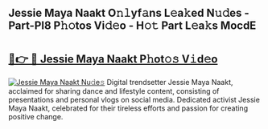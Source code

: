 ## Jessie Maya Naakt O𝚗𝚕yf𝚊ns L𝚎a𝚔ed N𝚞𝚍es - Part-PI8 P𝚑𝚘tos Vi𝚍𝚎o - H𝚘𝚝 Part L𝚎a𝚔s MocdE

# <h2><a href="http://kf1z8sj.oniu.top/?m=Jessie+Maya+Naakt">🔗👉 🔴 Jessie Maya Naakt P𝚑ot𝚘𝚜 V𝚒d𝚎o</a></h2>

[![Jessie Maya Naakt Nu𝚍e𝚜](https://i.imgur.com/0qMVB7G.gif)](http://kf1z8sj.oniu.top/?m=Jessie+Maya+Naakt)
Digital trendsetter Jessie Maya Naakt, acclaimed for sharing dance and lifestyle content, consisting of presentations and personal vlogs on social media. Dedicated activist Jessie Maya Naakt, celebrated for their tireless efforts and passion for creating positive change.  
